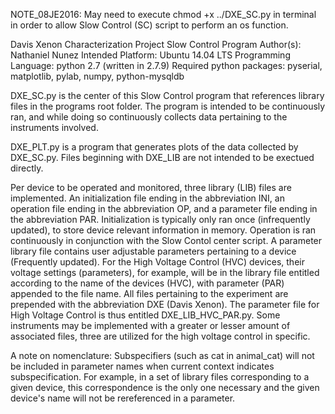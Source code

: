 NOTE_08JE2016:
May need to execute
chmod +x ../DXE_SC.py
in terminal in order to allow Slow Control (SC) script to perform an os function.

Davis Xenon Characterization Project Slow Control Program
Author(s):	Nathaniel Nunez
Intended Platform:	Ubuntu 14.04 LTS
Programming Language:	python 2.7 (written in 2.7.9)
Required python packages:	pyserial, matplotlib, pylab, numpy, python-mysqldb

DXE_SC.py is the center of this Slow Control program that references library files in the programs root folder. The program is intended to be continuously ran, and while doing so continuously collects data pertaining to the instruments involved.

DXE_PLT.py is a program that generates plots of the data collected by DXE_SC.py. Files beginning with DXE_LIB are not intended to be exectued directly.

Per device to be operated and monitored, three library (LIB) files are implemented. An initialization file ending in the abbreviation INI, an operation file ending in the abbreviation OP, and a parameter file ending in the abbreviation PAR. Initialization is typically only ran once (infrequently updated), to store device relevant information in memory. Operation is ran continuously in conjunction with the Slow Contol center script. A parameter library file contains user adjustable parameters pertaining to a device (Frequently updated). For the High Voltage Control (HVC) devices, their voltage settings (parameters), for example, will be in the library file entitled according to the name of the devices (HVC), with parameter (PAR) appended to the file name. All files pertaining to the experiment are prepended with the abbreviation DXE (Davis Xenon). The parameter file for High Voltage Control is thus entitled DXE_LIB_HVC_PAR.py. Some instruments may be implemented with a greater or lesser amount of associated files, three are utilized for the high voltage control in specific.

A note on nomenclature:
Subspecifiers (such as cat in animal_cat) will not be included in parameter names when current context indicates subspecification. For example, in a set of library files corresponding to a given device, this correspondence is the only one necessary and the given device's name will not be rereferenced in a parameter.
